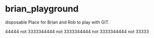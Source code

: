# brian_playground
disposable
Place for Brian and Rob to play with GIT.

44444
not 3333344444
not 3333344444
not 3333344444
not 33333


